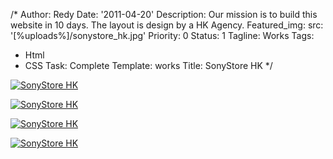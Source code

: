 /*
Author: Redy
Date: '2011-04-20'
Description: Our mission is to build this website in 10 days. The layout is design
  by a HK Agency.
Featured_img:
  src: '[%uploads%]/sonystore_hk.jpg'
Priority: 0
Status: 1
Tagline: Works
Tags:
- Html
- CSS
Task: Complete
Template: works
Title: SonyStore HK
*/
<p>  <a class="lightbox-gallery" href="/[%uploads%]/sonystore_hk_1.jpg">    <img src="/[%uploads%]/sonystore_hk_1.jpg" alt="SonyStore HK" />  </a></p><p>  <a class="lightbox-gallery" href="/[%uploads%]/sonystore_hk_2.jpg">    <img src="/[%uploads%]/sonystore_hk_2.jpg" alt="SonyStore HK" />  </a></p><p>  <a class="lightbox-gallery" href="/[%uploads%]/sonystore_hk_3.jpg">    <img src="/[%uploads%]/sonystore_hk_3.jpg" alt="SonyStore HK" />  </a></p><p>  <a class="lightbox-gallery" href="/[%uploads%]/sonystore_hk_4.jpg">    <img src="/[%uploads%]/sonystore_hk_4.jpg" alt="SonyStore HK" />  </a></p>